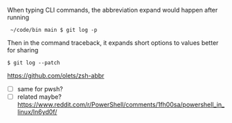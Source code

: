 When typing CLI commands, the abbreviation expand would happen after running

```command
 ~/code/bin main $ git log -p
```

Then in the command traceback, it expands short options to values better for sharing
```
$ git log --patch
```

https://github.com/olets/zsh-abbr
- [ ] same for pwsh?
- [ ] related maybe? https://www.reddit.com/r/PowerShell/comments/1fh00sa/powershell_in_linux/ln6yd0f/

